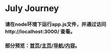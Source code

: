 # July Journey<br>
### 请在node环境下运行app.js文件，并通过访问 http://localhost:3000/ 查看。<br>
### 部分预览：[首页](https://everend.github.io/Dust/preview/index-preview.html)/[主页](https://everend.github.io/Dust/preview/main-preview.html)/[导航](https://everend.github.io/Dust/preview/nav-preview.html)/[内容](https://everend.github.io/Dust/preview/content-preview.html)。
